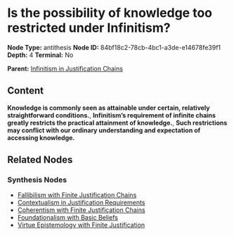 # Is the possibility of knowledge too restricted under Infinitism?

**Node Type:** antithesis
**Node ID:** 84bf18c2-78cb-4bc1-a3de-e14678fe39f1
**Depth:** 4
**Terminal:** No

**Parent:** [Infinitism in Justification Chains](infinitism-in-justification-chains-synthesis-06cb6327-3d3d-40f5-a4d0-6aa49ff19347.md)

## Content

**Knowledge is commonly seen as attainable under certain, relatively straightforward conditions.**, **Infinitism’s requirement of infinite chains greatly restricts the practical attainment of knowledge.**, **Such restrictions may conflict with our ordinary understanding and expectation of accessing knowledge.**

## Related Nodes

### Synthesis Nodes

- [Fallibilism with Finite Justification Chains](fallibilism-with-finite-justification-chains-synthesis-a9f8ffb0-f52a-4897-a154-0ef7cedc0fba.md)
- [Contextualism in Justification Requirements](contextualism-in-justification-requirements-synthesis-eb80f8ca-105c-414d-8f44-308d7917e957.md)
- [Coherentism with Finite Justification Chains](coherentism-with-finite-justification-chains-synthesis-056c78b0-a4f7-4556-b9bc-9f6b50c86d15.md)
- [Foundationalism with Basic Beliefs](foundationalism-with-basic-beliefs-synthesis-4d51c7be-4acb-422a-9eba-de80415085c8.md)
- [Virtue Epistemology with Finite Justification](virtue-epistemology-with-finite-justification-synthesis-a31ad84e-a6ee-4722-a2e4-3c1bf3e7df95.md)
